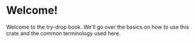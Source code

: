 # Welcome!

Welcome to the try-drop book. We'll go over the basics on how to use this crate and the common terminology used here.
